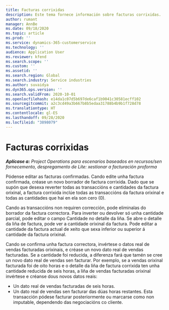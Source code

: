 ```yaml
---
title: Facturas corrixidas
description: Este tema fornece información sobre facturas corrixidas.
author: rumant
manager: AnnBe
ms.date: 09/18/2020
ms.topic: article
ms.prod: ''
ms.service: dynamics-365-customerservice
ms.technology: ''
audience: Application User
ms.reviewer: kfend
ms.search.scope: ''
ms.custom: ''
ms.assetid: ''
ms.search.region: Global
ms.search.industry: Service industries
ms.author: suvaidya
ms.dyn365.ops.version: ''
ms.search.validFrom: 2020-10-01
ms.openlocfilehash: e14da1c07d5b697de6caf1b9041c30581ecff102
ms.sourcegitcommit: a2c3cd49a3b667b8b5edaa31788b4b9b1f728d78
ms.translationtype: HT
ms.contentlocale: gl-ES
ms.lasthandoff: 09/28/2020
ms.locfileid: "3898079"
---
```

# <a name="corrected-invoices"></a>Facturas corrixidas

_**Aplícase a:** Project Operations para escenarios baseados en recursos/sen fornecemento, despregamento de Lite: xestionar a facturación proforma_

Pódense editar as facturas confirmadas. Cando edite unha factura confirmada, créase un novo borrador de factura corrixida. Dado que se supón que desexa reverter todas as transaccións e cantidades da factura orixinal, a factura corrixida inclúe todas as transaccións da factura orixinal e todas as cantidades que hai en ela son cero (0).

Cando as transaccións non requiren corrección, pode eliminalas do borrador da factura correctora. Para inverter ou devolver só unha cantidade parcial, pode editar o campo Cantidade no detalle da liña. Se abre o detalle da liña de factura, pode ver a cantidade orixinal da factura. Pode editar a cantidade da factura actual de xeito que sexa inferior ou superior á cantidade da factura orixinal.

Cando se confirma unha factura correctora, invértese o datos real de vendas facturadas orixinais, e créase un novo dato real de vendas facturadas. Se a cantidade foi reducida, a diferenza fará que tamén se cree un novo dato real de vendas sen facturar. Por exemplo, se a vendas orixinal facturada foi de oito horas e o detalle da liña de factura corrixida ten unha cantidade reducida de seis horas, a liña de vendas facturadas orixinal invértese e créanse dous novos datos reais:

- Un dato real de vendas facturadas de seis horas.
- Un dato real de vendas sen facturar das dúas horas restantes. Esta transacción pódese facturar posteriormente ou marcarse como non imputable, dependendo das negociacións co cliente.
